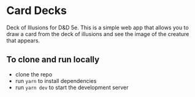 # Card Decks
Deck of Illusions  for D&D 5e. This is a simple web app that allows you to draw a card from the deck of illusions and see the image of the creature that appears.

## To clone and run locally
- clone the repo
- run `yarn` to install dependencies
- run `yarn dev` to start the development server
